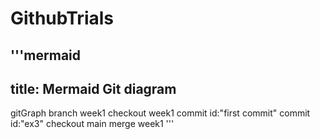 # GithubTrials
'''mermaid
---
title: Mermaid Git diagram
---
gitGraph
   branch week1
   checkout week1
   commit id:"first commit"
   commit id:"ex3"
   checkout main
   merge week1
'''
